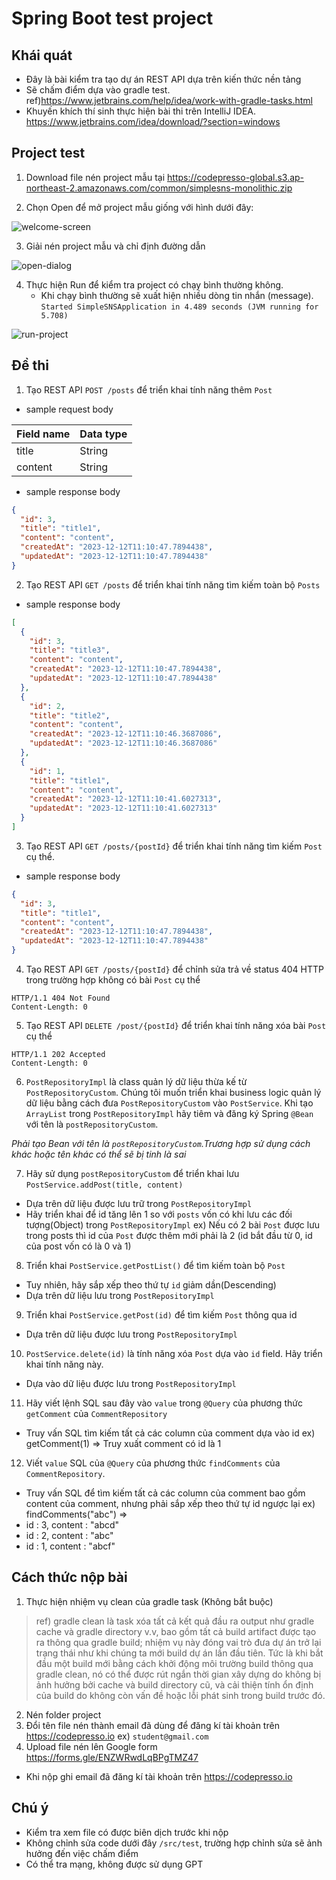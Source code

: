 # Spring Boot test project

## Khái quát

* Đây là bài kiểm tra tạo dự án REST API dựa trên kiến thức nền tảng
* Sẽ chấm điểm dựa vào gradle test. ref)https://www.jetbrains.com/help/idea/work-with-gradle-tasks.html
* Khuyến khích thí sinh thực hiện bài thi trên IntelliJ IDEA. https://www.jetbrains.com/idea/download/?section=windows

## Project test
1. Download file nén project mẫu tại https://codepresso-global.s3.ap-northeast-2.amazonaws.com/common/simplesns-monolithic.zip

2. Chọn Open để mở project mẫu giống với hình dưới đây:

![welcome-screen](https://gist.github.com/assets/138753646/52fa4497-32c9-45d6-a242-eb7fe104726a)

3. Giải nén project mẫu và chỉ định đường dẫn

![open-dialog](https://gist.github.com/assets/138753646/850500cb-a772-4f5e-bc21-dbbc38a4f26e)

4. Thực hiện Run để kiểm tra project có chạy bình thường không.
   * Khi chạy bình thường sẽ xuất hiện nhiều dòng tin nhắn (message). `Started SimpleSNSApplication in 4.489 seconds (JVM running for 5.708)`

![run-project](https://gist.github.com/assets/138753646/036d1c2f-e668-4c55-8436-8c4c76af9e27)

## Đề thi

1. Tạo REST API `POST /posts` để triển khai tính năng thêm `Post`
- sample request body

| Field name | Data type |
|------------|-----------|
| title      | String    |
| content    | String    |

- sample response body
```json 
{
  "id": 3,
  "title": "title1",
  "content": "content",
  "createdAt": "2023-12-12T11:10:47.7894438",
  "updatedAt": "2023-12-12T11:10:47.7894438"
}
```

2. Tạo REST API `GET /posts` để triển khai tính năng tìm kiếm toàn bộ `Posts`

- sample response body
```json 
[
  {
    "id": 3,
    "title": "title3",
    "content": "content",
    "createdAt": "2023-12-12T11:10:47.7894438",
    "updatedAt": "2023-12-12T11:10:47.7894438"
  },
  {
    "id": 2,
    "title": "title2",
    "content": "content",
    "createdAt": "2023-12-12T11:10:46.3687086",
    "updatedAt": "2023-12-12T11:10:46.3687086"
  },
  {
    "id": 1,
    "title": "title1",
    "content": "content",
    "createdAt": "2023-12-12T11:10:41.6027313",
    "updatedAt": "2023-12-12T11:10:41.6027313"
  }
]
```


3. Tạo REST API `GET /posts/{postId}` để triển khai tính năng tìm kiếm `Post` cụ thể.

- sample response body
```json 
{
  "id": 3,
  "title": "title1",
  "content": "content",
  "createdAt": "2023-12-12T11:10:47.7894438",
  "updatedAt": "2023-12-12T11:10:47.7894438"
}
```

4. Tạo REST API `GET /posts/{postId}` để chỉnh sửa trả về status 404 HTTP trong trường hợp không có bài `Post` cụ thể

```http request
HTTP/1.1 404 Not Found
Content-Length: 0
```


5. Tạo REST API `DELETE /post/{postId}`  để triển khai tính năng xóa bài `Post` cụ thể

```http request
HTTP/1.1 202 Accepted
Content-Length: 0
```

6. `PostRepositoryImpl` là class quản lý dữ liệu thừa kế từ `PostRepositoryCustom`. Chúng tôi muốn triển khai business logic quản lý dữ liệu bằng cách đưa `PostRepositoryCustom` vào `PostService`. Khi tạo `ArrayList` trong `PostRepositoryImpl` hãy tiêm và đăng ký Spring `@Bean` với tên là `postRepositoryCustom`. 

*Phải tạo Bean với tên là `postRepositoryCustom`.Trương hợp sử dụng cách khác hoặc tên khác có thể sẽ bị tinh là sai* 

7. Hãy sử dụng `postRepositoryCustom` để triển khai lưu `PostService.addPost(title, content)`
- Dựa trên dữ liệu được lưu trữ trong `PostRepositoryImpl`
- Hãy triển khai để id tăng lên 1 so với `posts` vốn có khi lưu các đối tượng(Object) trong `PostRepositoryImpl`
ex) Nếu có 2 bài `Post` được lưu trong posts thì id của `Post` được thêm mới phải là 2 (id bắt đầu từ 0, id của post vốn có là 0 và 1)

8. Triển khai `PostService.getPostList()` để tìm kiếm toàn bộ `Post`
- Tuy nhiên, hãy sắp xếp theo thứ tự `id` giảm dần(Descending)
- Dựa trên dữ liệu lưu trong `PostRepositoryImpl`

9. Triển khai `PostService.getPost(id)` để tìm kiếm `Post` thông qua id
- Dựa trên dữ liệu được lưu trong `PostRepositoryImpl`

10. `PostService.delete(id)` là tính năng xóa `Post` dựa vào `id` field. Hãy triển khai tính năng này.
- Dựa vào dữ liệu được lưu trong `PostRepositoryImpl`

11. Hãy viết lệnh SQL sau đây vào `value` trong `@Query` của phương thức `getComment` của `CommentRepository`
-  Truy vấn SQL tìm kiếm tất cả các column của comment dựa vào id
ex) getComment(1) => Truy xuất comment có id là 1 

12. Viết `value` SQL của `@Query` của phương thức `findComments` của `CommentRepository`.
- Truy vấn SQL để tìm kiếm tất cả các column của comment bao gồm content của comment, nhưng phải sắp xếp theo thứ tự id ngược lại
ex) findComments("abc") => 
- id : 3, content : "abcd"
- id : 2, content : "abc"
- id : 1, content : "abcf" 

## Cách thức nộp bài
1. Thực hiện nhiệm vụ clean của gradle task (Không bắt buộc)
 > ref) gradle clean là task xóa tất cả kết quả đầu ra output như gradle cache và gradle directory v.v, bao gồm tất cả build artifact được tạo ra thông qua gradle build; nhiệm vụ này đóng vai trò đưa dự án trở lại trạng thái như khi chúng ta mới build dự án lần đầu tiên. 
Tức là khi bắt đầu một build mới bằng cách khởi động môi trường build thông qua gradle clean, nó có thể được rút ngắn thời gian xây dựng do không bị ảnh hưởng bởi cache và build directory cũ, và cải thiện tính ổn định của build do không còn vấn đề hoặc lỗi phát sinh trong build trước đó.

2. Nén folder project
3. Đổi tên file nén thành email đã dùng để đăng kí tài khoản trên  https://codepresso.io ex) `student@gmail.com`
4. Upload file nén lên Google form https://forms.gle/ENZWRwdLqBPgTMZ47
- Khi nộp ghi email đã đăng kí tài khoản trên https://codepresso.io

## Chú ý
- Kiểm tra xem file có được biên dịch trước khi nộp
- Không chỉnh sửa code dưới đây `/src/test`, trường hợp chỉnh sửa sẽ ảnh hưởng đến việc chấm điểm
- Có thể tra mạng, không được sử dụng GPT
